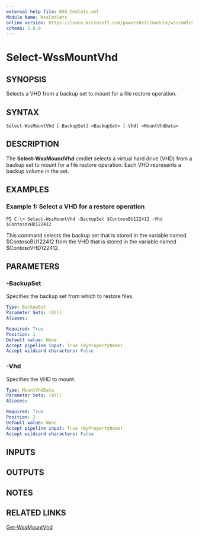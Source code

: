 ```yaml
---
external help file: WSS_Cmdlets.xml
Module Name: WssCmdlets
online version: https://learn.microsoft.com/powershell/module/wsscmdlets/select-wssmountvhd?view=windowsserver2012-ps&wt.mc_id=ps-gethelp
schema: 2.0.0
---
```


# Select-WssMountVhd

## SYNOPSIS
Selects a VHD from a backup set to mount for a file restore operation.

## SYNTAX

```
Select-WssMountVhd [-BackupSet] <BackupSet> [-Vhd] <MountVhdData>
```

## DESCRIPTION
The **Select-WssMoundVhd** cmdlet selects a virtual hard drive (VHD) from a backup set to mount for a file restore operation.
Each VHD represents a backup volume in the set.

## EXAMPLES

### Example 1: Select a VHD for a restore operation
```
PS C:\> Select-WssMountVhd -BackupSet $ContosoBU122412 -Vhd $ContosoVHD122412
```

This command selects the backup set that is stored in the variable named $ContosoBU122412 from the VHD that is stored in the variable named $ContosoVHD122412.

## PARAMETERS

### -BackupSet
Specifies the backup set from which to restore files.

```yaml
Type: BackupSet
Parameter Sets: (All)
Aliases: 

Required: True
Position: 1
Default value: None
Accept pipeline input: True (ByPropertyName)
Accept wildcard characters: False
```

### -Vhd
Specifies the VHD to mount.

```yaml
Type: MountVhdData
Parameter Sets: (All)
Aliases: 

Required: True
Position: 2
Default value: None
Accept pipeline input: True (ByPropertyName)
Accept wildcard characters: False
```

## INPUTS

## OUTPUTS

## NOTES

## RELATED LINKS

[Get-WssMountVhd](./Get-WssMountVhd.md)

